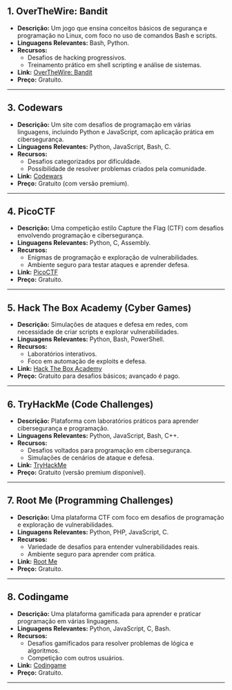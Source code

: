 ## **1. OverTheWire: Bandit**
- **Descrição:** Um jogo que ensina conceitos básicos de segurança e programação no Linux, com foco no uso de comandos Bash e scripts.  
- **Linguagens Relevantes:** Bash, Python.  
- **Recursos:**  
  - Desafios de hacking progressivos.  
  - Treinamento prático em shell scripting e análise de sistemas.  
- **Link:** [OverTheWire: Bandit](https://overthewire.org/wargames/bandit/)  
- **Preço:** Gratuito.  

---

## **3. Codewars**
- **Descrição:** Um site com desafios de programação em várias linguagens, incluindo Python e JavaScript, com aplicação prática em cibersegurança.  
- **Linguagens Relevantes:** Python, JavaScript, Bash, C.  
- **Recursos:**  
  - Desafios categorizados por dificuldade.  
  - Possibilidade de resolver problemas criados pela comunidade.  
- **Link:** [Codewars](https://www.codewars.com/)  
- **Preço:** Gratuito (com versão premium).  

---

## **4. PicoCTF**
- **Descrição:** Uma competição estilo Capture the Flag (CTF) com desafios envolvendo programação e cibersegurança.  
- **Linguagens Relevantes:** Python, C, Assembly.  
- **Recursos:**  
  - Enigmas de programação e exploração de vulnerabilidades.  
  - Ambiente seguro para testar ataques e aprender defesa.  
- **Link:** [PicoCTF](https://picoctf.org/)  
- **Preço:** Gratuito.  

---

## **5. Hack The Box Academy (Cyber Games)**
- **Descrição:** Simulações de ataques e defesa em redes, com necessidade de criar scripts e explorar vulnerabilidades.  
- **Linguagens Relevantes:** Python, Bash, PowerShell.  
- **Recursos:**  
  - Laboratórios interativos.  
  - Foco em automação de exploits e defesa.  
- **Link:** [Hack The Box Academy](https://academy.hackthebox.com/)  
- **Preço:** Gratuito para desafios básicos; avançado é pago.  

---

## **6. TryHackMe (Code Challenges)**
- **Descrição:** Plataforma com laboratórios práticos para aprender cibersegurança e programação.  
- **Linguagens Relevantes:** Python, JavaScript, Bash, C++.  
- **Recursos:**  
  - Desafios voltados para programação em cibersegurança.  
  - Simulações de cenários de ataque e defesa.  
- **Link:** [TryHackMe](https://tryhackme.com/)  
- **Preço:** Gratuito (versão premium disponível).  

---

## **7. Root Me (Programming Challenges)**
- **Descrição:** Uma plataforma CTF com foco em desafios de programação e exploração de vulnerabilidades.  
- **Linguagens Relevantes:** Python, PHP, JavaScript, C.  
- **Recursos:**  
  - Variedade de desafios para entender vulnerabilidades reais.  
  - Ambiente seguro para aprender com prática.  
- **Link:** [Root Me](https://www.root-me.org/)  
- **Preço:** Gratuito.  

---

## **8. Codingame**
- **Descrição:** Uma plataforma gamificada para aprender e praticar programação em várias linguagens.  
- **Linguagens Relevantes:** Python, JavaScript, C, Bash.  
- **Recursos:**  
  - Desafios gamificados para resolver problemas de lógica e algoritmos.  
  - Competição com outros usuários.  
- **Link:** [Codingame](https://www.codingame.com/)  
- **Preço:** Gratuito.  

---
